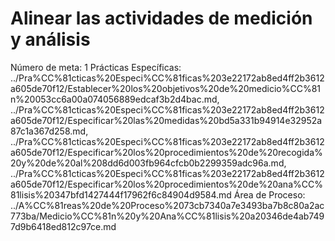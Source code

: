 # Alinear las actividades de medición y análisis

Número de meta: 1
Prácticas Específicas: ../Pra%CC%81cticas%20Especi%CC%81ficas%203e22172ab8ed4ff2b3612a605de70f12/Establecer%20los%20objetivos%20de%20medicio%CC%81n%20053cc6a00a074056889edcaf3b2d4bac.md, ../Pra%CC%81cticas%20Especi%CC%81ficas%203e22172ab8ed4ff2b3612a605de70f12/Especificar%20las%20medidas%20bd5a331b94914e32952a87c1a367d258.md, ../Pra%CC%81cticas%20Especi%CC%81ficas%203e22172ab8ed4ff2b3612a605de70f12/Especificar%20los%20procedimientos%20de%20recogida%20y%20de%20al%208dd6d003fb964cfcb0b2299359adc96a.md, ../Pra%CC%81cticas%20Especi%CC%81ficas%203e22172ab8ed4ff2b3612a605de70f12/Especificar%20los%20procedimientos%20de%20ana%CC%81lisis%20347bfd1427444f17962f6c84904d9584.md
Área de Proceso: ../A%CC%81reas%20de%20Proceso%2073cb7340a7e3493ba7b8c80a2ac773ba/Medicio%CC%81n%20y%20Ana%CC%81lisis%20a20346de4ab7497d9b6418ed812c97ce.md
